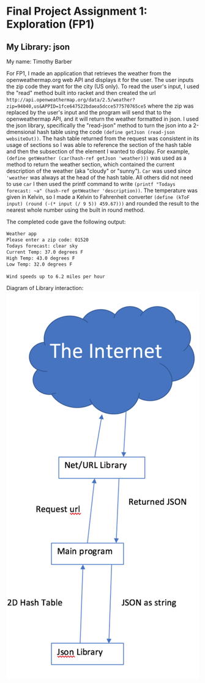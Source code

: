 # Final Project Assignment 1: Exploration (FP1)

## My Library: json
My name: Timothy Barber

For FP1, I made an application that retrieves the weather from the openweathermap.org web API and displays it for the user.
The user inputs the zip code they want for the city (US only). To read the user's input, I used the "read" method built into racket and then created the url `http://api.openweathermap.org/data/2.5/weather?zip=94040,us&APPID=1fce647522bdaea5dcce577570765ce5` where the zip was replaced by the user's input and the program will send that to the openweathermap API, and it will return the weather formatted in json. I used the json library, specifically the "read-json" method to turn the json into a 2-dmensional hash table using the code `(define getJson (read-json  websiteOut))`. The hash table returned from the request was consistent in its usage of sections so I was able to reference the section of the hash table and then the subsection of the element I wanted to display. For example, `(define getWeather (car(hash-ref getJson 'weather)))` was used as a method to return the weather section, which contained the current description of the weather (aka "cloudy" or "sunny"). `Car` was used since `'weather` was always at the head of the hash table. All others did not need to use `car` I then used the printf command to write `(printf "Todays forecast: ~a" (hash-ref getWeather 'description))`. The temperature was given in Kelvin, so I made a Kelvin to Fahrenheit converter `(define (kToF input) (round (-(* input (/ 9 5)) 459.67)))` and rounded the result to the nearest whole number using the built in round method.

The completed code gave the following output:
```
Weather app
Please enter a zip code: 01520
Todays forecast: clear sky
Current Temp: 37.0 degrees F
High Temp: 43.0 degrees F
Low Temp: 32.0 degrees F

Wind speeds up to 6.2 miles per hour
```

Diagram of Library interaction:
![test image](/Diagram.png?raw=true "test image")

